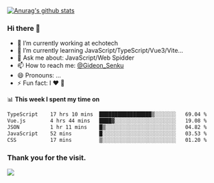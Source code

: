 [![Anurag's github stats](https://github-readme-stats.vercel.app/api?username=gideonsenku)](https://github.com/anuraghazra/github-readme-stats)
### Hi there 👋
- 🔭 I’m currently working at echotech
- 🌱 I’m currently learning JavaScript/TypeScript/Vue3/Vite...
- 💬 Ask me about: JavaScript/Web Spidder 
- 📫 How to reach me: [@Gideon_Senku](https://t.me/Gideon_Senku)
- 😄 Pronouns: ...
- ⚡ Fun fact: I ❤️ 🎵

📊 **This week I spent my time on**
<!--START_SECTION:waka-->

```txt
TypeScript    17 hrs 10 mins  █████████████████▒░░░░░░░   69.04 %
Vue.js        4 hrs 44 mins   ████▓░░░░░░░░░░░░░░░░░░░░   19.08 %
JSON          1 hr 11 mins    █▒░░░░░░░░░░░░░░░░░░░░░░░   04.82 %
JavaScript    52 mins         █░░░░░░░░░░░░░░░░░░░░░░░░   03.53 %
CSS           17 mins         ▒░░░░░░░░░░░░░░░░░░░░░░░░   01.20 %
```

<!--END_SECTION:waka-->


### Thank you for the visit.
![](http://profile-counter.glitch.me/gideonsenku/count.svg)
<!--
**GideonSenku/GideonSenku** is a ✨ _special_ ✨ repository because its `README.md` (this file) appears on your GitHub profile.

Here are some ideas to get you started:

- 🔭 I’m currently working on ...
- 🌱 I’m currently learning ...
- 👯 I’m looking to collaborate on ...
- 🤔 I’m looking for help with ...
- 💬 Ask me about ...
- 📫 How to reach me: ...
- 😄 Pronouns: ...
- ⚡ Fun fact: ...
-->

